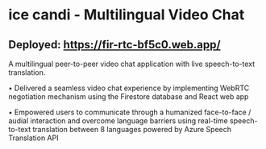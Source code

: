 # ice candi - Multilingual Video Chat
## Deployed: https://fir-rtc-bf5c0.web.app/

A multilingual peer-to-peer video chat application with live speech-to-text translation.

• Delivered a seamless video chat experience by implementing WebRTC negotiation mechanism using the 
Firestore database and React web app

• Empowered users to communicate through a humanized face-to-face / audial interaction and overcome 
language barriers using real-time speech-to-text translation between 8 languages powered by Azure Speech Translation API
